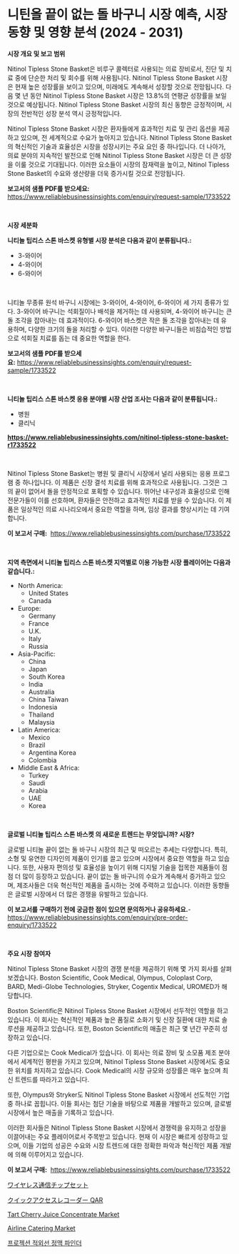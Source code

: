 <p><h1>니틴올 끝이 없는 돌 바구니 시장 예측, 시장 동향 및 영향 분석 (2024 - 2031)</h1></p><p><strong>시장 개요 및 보고 범위</strong></p>
<p><p>Nitinol Tipless Stone Basket은 비루구 콜렉터로 사용되는 의료 장비로서, 진단 및 치료 중에 단순한 처리 및 회수를 위해 사용됩니다. Nitinol Tipless Stone Basket 시장은 현재 높은 성장률을 보이고 있으며, 미래에도 계속해서 성장할 것으로 전망됩니다. 다음 몇 년 동안 Nitinol Tipless Stone Basket 시장은 13.8%의 연평균 성장률을 보일 것으로 예상됩니다. Nitinol Tipless Stone Basket 시장의 최신 동향은 긍정적이며, 시장의 전반적인 성장 분석 역시 긍정적입니다. </p><p>Nitinol Tipless Stone Basket 시장은 환자들에게 효과적인 치료 및 관리 옵션을 제공하고 있으며, 전 세계적으로 수요가 높아지고 있습니다. Nitinol Tipless Stone Basket의 혁신적인 기술과 효율성은 시장을 성장시키는 주요 요인 중 하나입니다. 더 나아가, 의료 분야의 지속적인 발전으로 인해 Nitinol Tipless Stone Basket 시장은 더 큰 성장을 이룰 것으로 기대됩니다. 이러한 요소들이 시장의 잠재력을 높이고, Nitinol Tipless Stone Basket의 수요와 생산량을 더욱 증가시킬 것으로 전망됩니다.</p></p>
<p><strong>보고서의 샘플 PDF를 받으세요:</strong> <a href="https://www.reliablebusinessinsights.com/enquiry/request-sample/1733522">https://www.reliablebusinessinsights.com/enquiry/request-sample/1733522</a></p>
<p>&nbsp;</p>
<p><strong>시장 세분화</strong></p>
<p><strong>니티놀 팁리스 스톤 바스켓 유형별 시장 분석은 다음과 같이 분류됩니다.:</strong></p>
<p><ul><li>3-와이어</li><li>4-와이어</li><li>6-와이어</li></ul></p>
<p>&nbsp;</p>
<p><p>니티놀 무종류 원석 바구니 시장에는 3-와이어, 4-와이어, 6-와이어 세 가지 종류가 있다. 3-와이어 바구니는 석회질이나 배석을 제거하는 데 사용되며, 4-와이어 바구니는 큰 돌 조각을 잡아내는 데 효과적이다. 6-와이어 바스켓은 작은 돌 조각을 잡아내는 데 유용하며, 다양한 크기의 돌을 처리할 수 있다. 이러한 다양한 바구니들은 비침습적인 방법으로 석회질 치료를 돕는 데 중요한 역할을 한다.</p></p>
<p><strong>보고서의 샘플 PDF를 받으세요:</strong>&nbsp;<a href="https://www.reliablebusinessinsights.com/enquiry/request-sample/1733522">https://www.reliablebusinessinsights.com/enquiry/request-sample/1733522</a></p>
<p>&nbsp;</p>
<p><strong> 니티놀 팁리스 스톤 바스켓 응용 분야별 시장 산업 조사는 다음과 같이 분류됩니다.:</strong></p>
<p><ul><li>병원</li><li>클리닉</li></ul></p>
<p><strong><a href="https://www.reliablebusinessinsights.com/nitinol-tipless-stone-basket-r1733522">https://www.reliablebusinessinsights.com/nitinol-tipless-stone-basket-r1733522</a></strong></p>
<p>&nbsp;</p>
<p><p>Nitinol Tipless Stone Basket는 병원 및 클리닉 시장에서 널리 사용되는 응용 프로그램 중 하나입니다. 이 제품은 신장 결석 치료를 위해 효과적으로 사용됩니다. 그것은 그의 끝이 없어서 돌을 안정적으로 포획할 수 있습니다. 뛰어난 내구성과 효율성으로 인해 전문가들이 이를 선호하며, 환자들은 안전하고 효과적인 치료를 받을 수 있습니다. 이 제품은 일상적인 의료 시나리오에서 중요한 역할을 하며, 임상 결과를 향상시키는 데 기여합니다.</p></p>
<p><strong>이 보고서 구매:</strong>&nbsp; <a href="https://www.reliablebusinessinsights.com/purchase/1733522">https://www.reliablebusinessinsights.com/purchase/1733522</a></p>
<p>&nbsp;</p>
<p><strong>지역 측면에서 니티놀 팁리스 스톤 바스켓 지역별로 이용 가능한 시장 플레이어는 다음과 같습니다.:</strong></p>
<p><ul>
    <li>
        North America:
        <ul>
            <li>United States</li>
            <li>Canada</li>
        </ul>
    </li>
    <li>
        Europe:
        <ul>
            <li>Germany</li>
            <li>France</li>
            <li>U.K.</li>
            <li>Italy</li>
            <li>Russia</li>
        </ul>
    </li>
    <li>
        Asia-Pacific:
        <ul>
            <li>China</li>
            <li>Japan</li>
            <li>South Korea</li>
            <li>India</li>
            <li>Australia</li>
            <li>China Taiwan</li>
            <li>Indonesia</li>
            <li>Thailand</li>
            <li>Malaysia</li>
        </ul>
    </li>
    <li>
        Latin America:
        <ul>
            <li>Mexico</li>
            <li>Brazil</li>
            <li>Argentina Korea</li>
            <li>Colombia</li>
        </ul>
    </li>
    <li>
        Middle East & Africa:
        <ul>
            <li>Turkey</li>
            <li>Saudi</li>
            <li>Arabia</li>
            <li>UAE</li>
            <li>Korea</li>
        </ul>
    </li>
    </ul></p>
<p>&nbsp;</p>
<p><strong>글로벌 니티놀 팁리스 스톤 바스켓 의 새로운 트렌드는 무엇입니까? 시장?</strong></p>
<p><p>글로벌 니티놀 끝이 없는 돌 바구니 시장의 최근 및 떠오르는 추세는 다양합니다. 특히, 소형 및 유연한 디자인의 제품이 인기를 끌고 있으며 시장에서 중요한 역할을 하고 있습니다. 또한, 사용자 편의성 및 효율성을 높이기 위해 디지털 기술을 접목한 제품들이 점점 더 많이 등장하고 있습니다. 끝이 없는 돌 바구니의 수요가 계속해서 증가하고 있으며, 제조사들은 더욱 혁신적인 제품을 출시하는 것에 주력하고 있습니다. 이러한 동향들은 글로벌 시장에서 더 많은 경쟁을 유발하고 있습니다.</p></p>
<p><strong>이 보고서를 구매하기 전에 궁금한 점이 있으면 문의하거나 공유하세요.</strong>- <a href="https://www.reliablebusinessinsights.com/enquiry/pre-order-enquiry/1733522">https://www.reliablebusinessinsights.com/enquiry/pre-order-enquiry/1733522</a></p>
<p>&nbsp;</p>
<p><strong>주요 시장 참여자</strong></p>
<p><p>Nitinol Tipless Stone Basket 시장의 경쟁 분석을 제공하기 위해 몇 가지 회사를 살펴보겠습니다. Boston Scientific, Cook Medical, Olympus, Coloplast Corp, BARD, Medi-Globe Technologies, Stryker, Cogentix Medical, UROMED가 해당합니다. </p><p>Boston Scientific은 Nitinol Tipless Stone Basket 시장에서 선두적인 역할을 하고 있습니다. 이 회사는 혁신적인 제품과 높은 품질로 소화기 및 신장 질환에 대한 치료 솔루션을 제공하고 있습니다. 또한, Boston Scientific의 매출은 최근 몇 년간 꾸준히 성장하고 있습니다. </p><p>다른 기업으로는 Cook Medical가 있습니다. 이 회사는 의료 장비 및 소모품 제조 분야에서 세계적인 평판을 가지고 있으며, Nitinol Tipless Stone Basket 시장에서도 중요한 위치를 차지하고 있습니다. Cook Medical의 시장 규모와 성장률은 매우 높으며 최신 트렌드를 따라가고 있습니다.</p><p>또한, Olympus와 Stryker도 Nitinol Tipless Stone Basket 시장에서 선도적인 기업 중 하나로 꼽힙니다. 이들 회사는 첨단 기술을 바탕으로 제품을 개발하고 있으며, 글로벌 시장에서 높은 매출을 기록하고 있습니다. </p><p>이러한 회사들은 Nitinol Tipless Stone Basket 시장에서 경쟁력을 유지하고 성장을 이끌어내는 주요 플레이어로서 주목받고 있습니다. 현재 이 시장은 빠르게 성장하고 있으며, 이들 기업의 성공은 수요와 시장 트렌드에 대한 정확한 파악과 혁신적인 제품 개발에 의해 이루어지고 있습니다.</p></p>
<p><strong>이 보고서 구매:</strong>&nbsp;&nbsp;<a href="https://www.reliablebusinessinsights.com/purchase/1733522">https://www.reliablebusinessinsights.com/purchase/1733522</a></p>
<p><p><a href="https://github.com/RodHoppe07/Market-Research-Report-List-2/blob/main/8080988123520.md">ワイヤレス通信チップセット</a></p><p><a href="https://github.com/laurenreichert/Market-Research-Report-List-2/blob/main/6561901123519.md">クイックアクセスレコーダー QAR</a></p><p><a href="https://issuu.com/reportprime-2/docs/tart-cherry-juice-concentrate-market-size-2030.ppt">Tart Cherry Juice Concentrate Market</a></p><p><a href="https://issuu.com/reportprime-2/docs/airline-catering-market-size-2030.pptx">Airline Catering Market</a></p><p><a href="https://github.com/ConstantinVon/Market-Research-Report-List-1/blob/main/1796657111724.md">프로젝션 적외선 정맥 파인더</a></p></p>